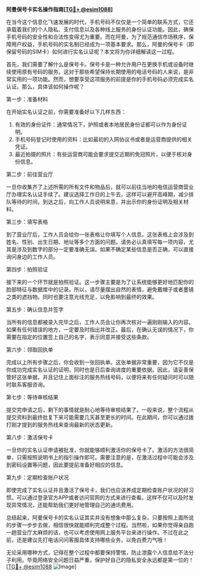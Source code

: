 **阿曼保号卡实名操作指南[[TG💪+ @esim1088](https://t.me/s/esim1088)]**

在当今这个信息化飞速发展的时代，手机号码不仅仅是一个简单的联系方式，它还承载着我们的个人隐私、支付信息以及各种线上服务的身份认证功能。因此，确保手机号码的安全性和合法性变得尤为重要。而在阿曼，为了规范通信市场秩序，保障用户权益，手机号码的实名制已经成为一项基本要求。那么，阿曼的保号卡（即保留号码的SIM卡）如何进行实名认证呢？本文将为你详细解读这一过程。

首先，我们需要了解什么是保号卡。保号卡是一种允许用户在更换手机或设备时继续使用原有号码的服务。这对于那些希望保持长期使用的电话号码的人来说，是非常实用的一项功能。然而，想要享受这项服务的前提是你的手机号码必须完成实名认证。那么，具体该如何操作呢？

第一步：准备材料

在开始实名认证之前，你需要准备好以下几样东西：

1. 有效的身份证件：通常情况下，护照或者本地居民身份证都可以作为身份证明。
2. 手机号码登记时使用的资料：比如最初的入网协议书或者是运营商提供的相关凭证。
3. 最近拍摄的照片：有些运营商可能会要求提交近期的免冠照片，以便于核对身份信息。

第二步：前往营业厅

一旦你收集齐了上述所需的所有文件和物品后，就可以前往当地的电信运营商营业厅办理实名认证手续了。建议选择工作日的上午去，这样可以避开高峰期，减少排队等待的时间。到达之后，向工作人员说明来意，并出示你的身份证明及相关材料。

第三步：填写表格

到了营业厅后，工作人员会给你一张表格让你填写个人信息。这张表格上会涉及到姓名、性别、出生日期、地址等多个方面的问题。请务必认真填写每一项内容，尤其是涉及到数字的部分一定要准确无误。如果不确定某些信息是否正确，可以直接询问身边的工作人员。

第四步：拍照验证

接下来的一个环节就是拍照验证。这一步骤主要是为了让系统能够更好地匹配你的脸部特征与数据库中的记录。所以，请尽量摆出自然的表情，避免戴帽子或者墨镜之类的遮挡物。同时也要注意光线充足，以免影响到最终的效果。

第五步：确认信息并签字

当所有的信息都被录入完毕之后，工作人员会让你再次核对一遍刚刚输入的内容。如果有任何错误的地方，一定要及时指出并改正。最后，在确认无误的情况下，你需要在指定的位置签上自己的名字，表示同意并接受这些条款。

第六步：领取回执单

完成以上所有步骤之后，你会收到一张回执单。这张单据非常重要，因为它不仅是你成功完成实名认证的证明，同时也是日后查询进度的重要依据。因此，请妥善保管好这张单据，并且记住上面标注的服务热线号码，以便将来有任何疑问时可以随时联系客服咨询。

第七步：等待审核结果

提交完申请之后，剩下的事情就是耐心地等待审核结果了。一般来说，整个流程从提交资料到最终批复下来可能需要几天甚至更长的时间。在此期间，你可以通过拨打刚才提到的服务热线来查询最新的状态更新。

第八步：激活保号卡

一旦你的实名认证申请被批准，你就能够顺利激活你的保号卡了。激活的方法很简单，只需按照说明书上的指引操作即可。需要注意的是，在激活过程中可能会涉及到密码设置等问题，因此要提前准备好相应的信息。

第九步：定期检查账户状况

即使完成了实名认证并且激活了保号卡，我们也应该养成定期检查账户状况的好习惯。可以通过登录官方APP或者访问官网的方式来进行查看。这样不仅可以及时发现异常情况，还能帮助我们更好地管理自己的通讯费用。

总结起来，阿曼保号卡的实名认证其实并没有想象中那么复杂。只要按照上面所说的步骤一步步去做，相信很快就能顺利完成整个过程。当然啦，如果你觉得亲自跑一趟营业厅太麻烦的话，也可以考虑使用网上服务平台来进行操作。不过在此之前，还是建议先打电话问问客服具体支持哪些业务，以免白费力气哦！

无论采用哪种方式，记得在整个过程中都要保持警惕，防止泄露个人信息给不法分子利用。毕竟网络安全问题日益严重，保护好自己的隐私安全永远都是第一位的！[[TG💪+ @esim1088](https://t.me/s/esim1088) ![Image](https://i.postimg.cc/4NQfJmqS/Snipaste-2025-05-13-00-14-12.png)]